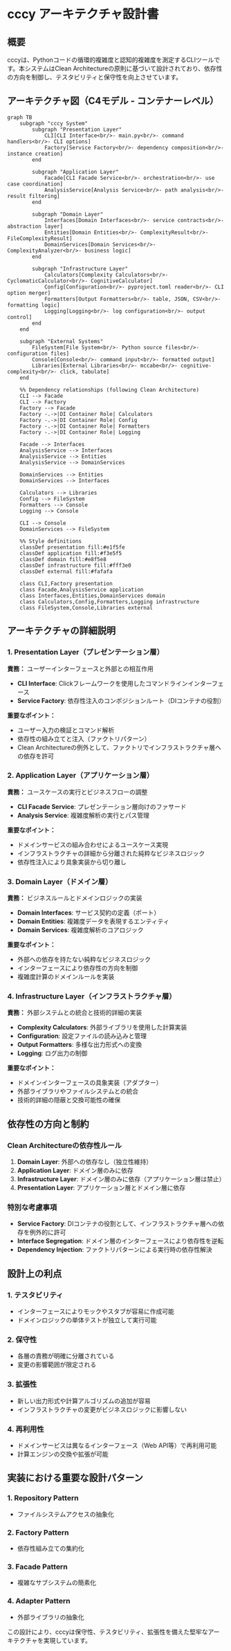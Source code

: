 # cccy アーキテクチャ設計書

## 概要

cccyは、Pythonコードの循環的複雑度と認知的複雑度を測定するCLIツールです。本システムはClean Architectureの原則に基づいて設計されており、依存性の方向を制御し、テスタビリティと保守性を向上させています。

## アーキテクチャ図（C4モデル - コンテナーレベル）

```mermaid
graph TB
    subgraph "cccy System"
        subgraph "Presentation Layer"
            CLI[CLI Interface<br/>- main.py<br/>- command handlers<br/>- CLI options]
            Factory[Service Factory<br/>- dependency composition<br/>- instance creation]
        end
        
        subgraph "Application Layer"
            Facade[CLI Facade Service<br/>- orchestration<br/>- use case coordination]
            AnalysisService[Analysis Service<br/>- path analysis<br/>- result filtering]
        end
        
        subgraph "Domain Layer"
            Interfaces[Domain Interfaces<br/>- service contracts<br/>- abstraction layer]
            Entities[Domain Entities<br/>- ComplexityResult<br/>- FileComplexityResult]
            DomainServices[Domain Services<br/>- ComplexityAnalyzer<br/>- business logic]
        end
        
        subgraph "Infrastructure Layer"
            Calculators[Complexity Calculators<br/>- CyclomaticCalculator<br/>- CognitiveCalculator]
            Config[Configuration<br/>- pyproject.toml reader<br/>- CLI option merger]
            Formatters[Output Formatters<br/>- table, JSON, CSV<br/>- formatting logic]
            Logging[Logging<br/>- log configuration<br/>- output control]
        end
    end
    
    subgraph "External Systems"
        FileSystem[File System<br/>- Python source files<br/>- configuration files]
        Console[Console<br/>- command input<br/>- formatted output]
        Libraries[External Libraries<br/>- mccabe<br/>- cognitive-complexity<br/>- click, tabulate]
    end
    
    %% Dependency relationships (following Clean Architecture)
    CLI --> Facade
    CLI --> Factory
    Factory --> Facade
    Factory -.->|DI Container Role| Calculators
    Factory -.->|DI Container Role| Config
    Factory -.->|DI Container Role| Formatters
    Factory -.->|DI Container Role| Logging
    
    Facade --> Interfaces
    AnalysisService --> Interfaces
    AnalysisService --> Entities
    AnalysisService --> DomainServices
    
    DomainServices --> Entities
    DomainServices --> Interfaces
    
    Calculators --> Libraries
    Config --> FileSystem
    Formatters --> Console
    Logging --> Console
    
    CLI --> Console
    DomainServices --> FileSystem
    
    %% Style definitions
    classDef presentation fill:#e1f5fe
    classDef application fill:#f3e5f5
    classDef domain fill:#e8f5e8
    classDef infrastructure fill:#fff3e0
    classDef external fill:#fafafa
    
    class CLI,Factory presentation
    class Facade,AnalysisService application
    class Interfaces,Entities,DomainServices domain
    class Calculators,Config,Formatters,Logging infrastructure
    class FileSystem,Console,Libraries external
```

## アーキテクチャの詳細説明

### 1. Presentation Layer（プレゼンテーション層）

**責務：** ユーザーインターフェースと外部との相互作用

- **CLI Interface**: Clickフレームワークを使用したコマンドラインインターフェース
- **Service Factory**: 依存性注入のコンポジションルート（DIコンテナの役割）

**重要なポイント：**
- ユーザー入力の検証とコマンド解析
- 依存性の組み立てと注入（ファクトリパターン）
- Clean Architectureの例外として、ファクトリでインフラストラクチャ層への依存を許可

### 2. Application Layer（アプリケーション層）

**責務：** ユースケースの実行とビジネスフローの調整

- **CLI Facade Service**: プレゼンテーション層向けのファサード
- **Analysis Service**: 複雑度解析の実行とパス管理

**重要なポイント：**
- ドメインサービスの組み合わせによるユースケース実現
- インフラストラクチャの詳細から分離された純粋なビジネスロジック
- 依存性注入により具象実装から切り離し

### 3. Domain Layer（ドメイン層）

**責務：** ビジネスルールとドメインロジックの実装

- **Domain Interfaces**: サービス契約の定義（ポート）
- **Domain Entities**: 複雑度データを表現するエンティティ
- **Domain Services**: 複雑度解析のコアロジック

**重要なポイント：**
- 外部への依存を持たない純粋なビジネスロジック
- インターフェースにより依存性の方向を制御
- 複雑度計算のドメインルールを実装

### 4. Infrastructure Layer（インフラストラクチャ層）

**責務：** 外部システムとの統合と技術的詳細の実装

- **Complexity Calculators**: 外部ライブラリを使用した計算実装
- **Configuration**: 設定ファイルの読み込みと管理
- **Output Formatters**: 多様な出力形式への変換
- **Logging**: ログ出力の制御

**重要なポイント：**
- ドメインインターフェースの具象実装（アダプター）
- 外部ライブラリやファイルシステムとの統合
- 技術的詳細の隠蔽と交換可能性の確保

## 依存性の方向と制約

### Clean Architectureの依存性ルール

1. **Domain Layer**: 外部への依存なし（独立性維持）
2. **Application Layer**: ドメイン層のみに依存
3. **Infrastructure Layer**: ドメイン層のみに依存（アプリケーション層は禁止）
4. **Presentation Layer**: アプリケーション層とドメイン層に依存

### 特別な考慮事項

- **Service Factory**: DIコンテナの役割として、インフラストラクチャ層への依存を例外的に許可
- **Interface Segregation**: ドメイン層のインターフェースにより依存性を逆転
- **Dependency Injection**: ファクトリパターンによる実行時の依存性解決

## 設計上の利点

### 1. テスタビリティ
- インターフェースによりモックやスタブが容易に作成可能
- ドメインロジックの単体テストが独立して実行可能

### 2. 保守性
- 各層の責務が明確に分離されている
- 変更の影響範囲が限定される

### 3. 拡張性
- 新しい出力形式や計算アルゴリズムの追加が容易
- インフラストラクチャの変更がビジネスロジックに影響しない

### 4. 再利用性
- ドメインサービスは異なるインターフェース（Web API等）で再利用可能
- 計算エンジンの交換や拡張が可能

## 実装における重要な設計パターン

### 1. Repository Pattern
- ファイルシステムアクセスの抽象化

### 2. Factory Pattern
- 依存性組み立ての集約化

### 3. Facade Pattern
- 複雑なサブシステムの簡素化

### 4. Adapter Pattern
- 外部ライブラリの抽象化

この設計により、cccyは保守性、テスタビリティ、拡張性を備えた堅牢なアーキテクチャを実現しています。